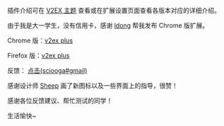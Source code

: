 插件介绍可在 [V2EX 主题](http://www.v2ex.com/t/198074) 查看或在扩展设置页面查看各版本对应的详细介绍。

由于我是大一学生，没有信用卡，感谢 [ldong](https://github.com/ldong) 帮我发布 Chrome 版扩展。

Chrome 版：[v2ex plus](https://chrome.google.com/webstore/detail/v2ex-plus/limfkkkgjbcfmfhkclkohdhddfngakhb)

Firefox 版：[v2ex plus](https://addons.mozilla.org/zh-CN/firefox/addon/v2ex-plus/)

反馈： [点击(sciooga#gmail)](mailto:sciooga@gmail.com)

感谢设计师 [Sheep](http://sheephe.com) 画了新图标以及一些界面上的指导，很赞！

感谢各位反馈建议、帮忙测试的同学！

生活愉快~
